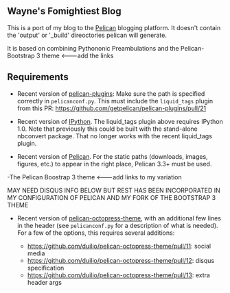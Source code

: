 Wayne's Fomightiest Blog
------------------------
This is a port of my blog to the [Pelican](http://blog.getpelican.com/)
blogging platform.  It doesn't contain the 'output' or '_build' direoctories pelican will generate.

It is based on combining Pythononic Preambulations and the Pelican-Bootstrap 3 theme  <---add the links

Requirements
------------
- Recent version of
  [pelican-plugins](http://github.com/getpelican/pelican-plugins):
  Make sure the path is specified correctly in ``pelicanconf.py``.
  This must include the ``liquid_tags`` plugin from this PR:
  https://github.com/getpelican/pelican-plugins/pull/21

- Recent version of [IPython](http://github.com/ipython/ipython).  The
  liquid_tags plugin above requires IPython 1.0.  Note that previously
  this could be built with the stand-alone nbconvert package.  That
  no longer works with the recent liquid_tags plugin.

- Recent version of [Pelican](http://github.com/getpelican/pelican).  For
  the static paths (downloads, images, figures, etc.) to appear in the right
  place, Pelican 3.3+ must be used.

-The Pelican Boostrap 3 theme <---add links to my variation

MAY NEED DISQUS INFO BELOW BUT REST HAS BEEN INCORPORATED IN MY CONFIGURATION OF PELICAN AND MY FORK OF THE BOOTSTRAP 3 THEME
- Recent version of
  [pelican-octopress-theme](https://github.com/duilio/pelican-octopress-theme),
  with an additional few lines in the header (see ``pelicanconf.py`` for
  a description of what is needed).
  For a few of the options, this requires several additions:

  - https://github.com/duilio/pelican-octopress-theme/pull/11: social media
  - https://github.com/duilio/pelican-octopress-theme/pull/12: disqus specification
  - https://github.com/duilio/pelican-octopress-theme/pull/13: extra header args

